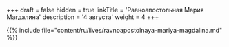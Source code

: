 +++
draft = false
hidden = true
linkTitle = 'Равноапостольная Мария Магдалина'
description = '4 августа'
weight = 4
+++

{{% include file="content/ru/lives/ravnoapostolnaya-mariya-magdalina.md" %}}
